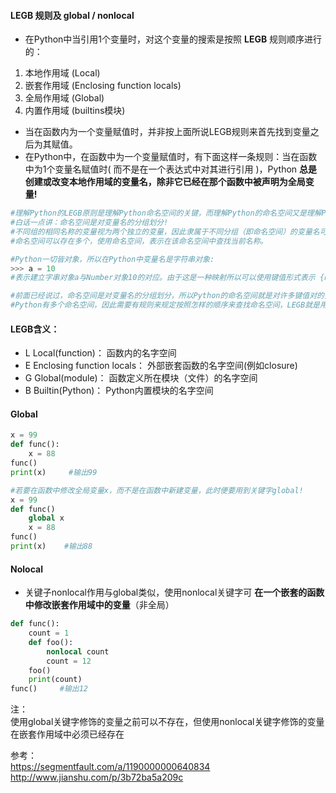 #### LEGB 规则及 global / nonlocal
- 在Python中当引用1个变量时，对这个变量的搜索是按照 **LEGB** 规则顺序进行的：  
1. 本地作用域 (Local)  
2. 嵌套作用域 (Enclosing function locals)  
3. 全局作用域 (Global)  
4. 内置作用域 (builtins模块)  
- 当在函数内为一个变量赋值时，并非按上面所说LEGB规则来首先找到变量之后为其赋值。
- 在Python中，在函数中为一个变量赋值时，有下面这样一条规则：当在函数中为1个变量名赋值时( 而不是在一个表达式中对其进行引用 )，Python **总是创建或改变本地作用域的变量名，除非它已经在那个函数中被声明为全局变量!**

```python
#理解Python的LEGB原则是理解Python命名空间的关键，而理解Python的命名空间又是理解Python中许多语法规定的关键。#所以Python的LEGB原则就成为Python中一个非常核心的内容
#白话一点讲：命名空间是对变量名的分组划分!
#不同组的相同名称的变量视为两个独立的变量，因此隶属于不同分组（即命名空间）的变量名可以重复。
#命名空间可以存在多个，使用命名空间，表示在该命名空间中查找当前名称。

#Python一切皆对象，所以在Python中变量名是字符串对象:
>>> a = 10
#表示建立字串对象a与Number对象10的对应。由于这是一种映射所以可以使用键值形式表示 {name : object}。

#前面已经说过，命名空间是对变量名的分组划分，所以Python的命名空间就是对许多键值对的分组划分，即键值对的集合，因此：Python的命名空间是一个字典，字典内保存了变量名称与对象之间的映射关系
#Python有多个命名空间，因此需要有规则来规定按照怎样的顺序来查找命名空间，LEGB就是用来规定命名空间查找顺序的规则。

```

#### LEGB含义： 

*  L Local(function)：  函数内的名字空间
*  E Enclosing function locals：    外部嵌套函数的名字空间(例如closure)
*  G Global(module)：   函数定义所在模块（文件）的名字空间
*  B Builtin(Python)：  Python内置模块的名字空间

#### Global
```python
x = 99
def func():
    x = 88
func()
print(x)     #输出99

#若要在函数中修改全局变量x，而不是在函数中新建变量，此时便要用到关键字global!
x = 99
def func()
    global x
    x = 88
func()
print(x)    #输出88
```

#### Nolocal
* 关键子nonlocal作用与global类似，使用nonlocal关键字可 **在一个嵌套的函数中修改嵌套作用域中的变量**（非全局）
```python
def func():
    count = 1
    def foo():
        nonlocal count
        count = 12
    foo()
    print(count)
func()     #输出12
```

注：  
使用global关键字修饰的变量之前可以不存在，但使用nonlocal关键字修饰的变量在嵌套作用域中必须已经存在

参考：  
https://segmentfault.com/a/1190000000640834  
http://www.jianshu.com/p/3b72ba5a209c

